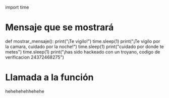 import time

# Mensaje que se mostrará
def mostrar_mensaje():
    print("¡Te vigilo!")
    time.sleep(1)
    print("¡Te vigilo por la camara, cuidado por la noche!")
    time.sleep(1)
    print("cuidado por donde te metes")
    time.sleep(1)
    print("¡has sido hackeado con un troyano, codigo de verificacion 24372468275")

# Llamada a la función
hehehehehhehehe

